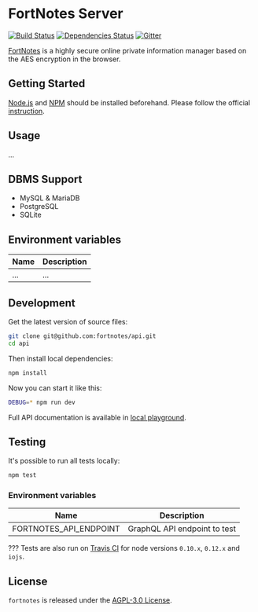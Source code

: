 # FortNotes Server

[![Build Status](https://img.shields.io/travis/fortnotes/api.svg?style=flat-square)](https://travis-ci.org/fortnotes/api)
[![Dependencies Status](https://img.shields.io/david/fortnotes/api.svg?style=flat-square)](https://david-dm.org/fortnotes/api)
[![Gitter](https://img.shields.io/badge/gitter-join%20chat-blue.svg?style=flat-square)](https://gitter.im/DarkPark/FortNotes)

[FortNotes](https://fortnotes.com/) is a highly secure online private information manager based on the AES encryption in the browser.


## Getting Started ##

[Node.js](http://nodejs.org/) and [NPM](https://www.npmjs.com/) should be installed beforehand.
Please follow the official [instruction](http://nodejs.org/download/).


## Usage ##

...


## DBMS Support

- MySQL & MariaDB
- PostgreSQL
- SQLite


## Environment variables

 Name                    | Description
-------------------------|-------------
 ...                     | ...


## Development ##

Get the latest version of source files:

```bash
git clone git@github.com:fortnotes/api.git
cd api
```

Then install local dependencies:

```bash
npm install
```

Now you can start it like this:

```bash
DEBUG=* npm run dev
```

Full API documentation is available in [local playground](http://localhost:???/).


## Testing ##

It's possible to run all tests locally:

```bash
npm test
```

### Environment variables

 Name                   | Description
------------------------|-------------
 FORTNOTES_API_ENDPOINT | GraphQL API endpoint to test

???
Tests are also run on [Travis CI](https://travis-ci.org/fortnotes/server) for node versions `0.10.x`, `0.12.x` and `iojs`.


## License ##

`fortnotes` is released under the [AGPL-3.0 License](https://opensource.org/licenses/AGPL-3.0).
